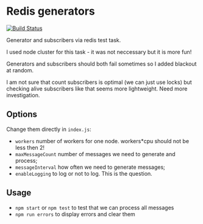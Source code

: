 # Redis generators

[![Build Status](https://travis-ci.org/jehy/redis-generators.svg?branch=master)](https://travis-ci.org/jehy/redis-generators)

Generator and subscribers via redis test task.

I used node cluster for this task - it was not neccessary but it is more fun!

Generators and subscribers should both fail sometimes so I added blackout at random.

I am not sure that count subscribers is optimal (we can just use locks) but checking
alive subscribers like that seems more lightweight. Need more investigation.

## Options
Change them directly in `index.js`:

* `workers` number of workers for one node. workers*cpu should not be less then 2!
* `maxMessageCount` number of messages we need to generate and process;
* `messageInterval` how often we need to generate messages;
* `enableLogging` to log or not to log. This is the question.

## Usage

* `npm start` or `npm test` to test that we can process all messages
* `npm run errors` to display errors and clear them